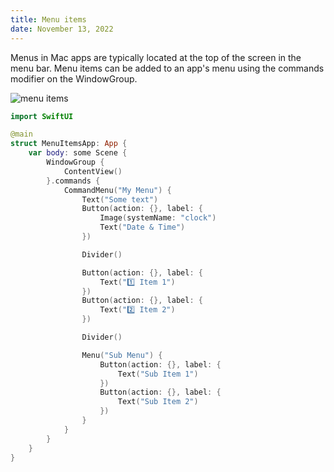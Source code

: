 ```yaml
---
title: Menu items
date: November 13, 2022
---
```


Menus in Mac apps are typically located at the top of the screen in the menu bar. Menu items can be added to an app's menu using the commands modifier on the WindowGroup.

<p><img src="../assets/images/swiftui-menu-items.png" style="max-width:400px;" alt="menu items"></p>

```swift
import SwiftUI

@main
struct MenuItemsApp: App {
    var body: some Scene {
        WindowGroup {
            ContentView()
        }.commands {
            CommandMenu("My Menu") {
                Text("Some text")
                Button(action: {}, label: {
                    Image(systemName: "clock")
                    Text("Date & Time")
                })

                Divider()

                Button(action: {}, label: {
                    Text("1️⃣ Item 1")
                })
                Button(action: {}, label: {
                    Text("2️⃣ Item 2")
                })

                Divider()

                Menu("Sub Menu") {
                    Button(action: {}, label: {
                        Text("Sub Item 1")
                    })
                    Button(action: {}, label: {
                        Text("Sub Item 2")
                    })
                }
            }
        }
    }
}
```
